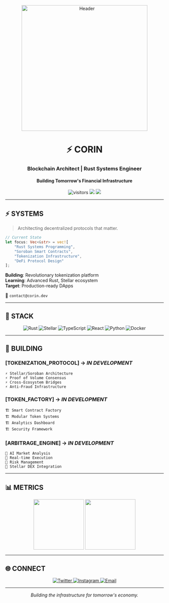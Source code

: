 <div align="center">
  <img src="https://github.com/user-attachments/assets/5c5b7d54-58a2-4db4-abca-9489a37a32a8" alt="Header" width="400"/>
</div>

<h1 align="center">⚡ CORIN</h1>
<h3 align="center">Blockchain Architect | Rust Systems Engineer</h3>
<h4 align="center">Building Tomorrow's Financial Infrastructure</h4>

<p align="center">
  <img src="https://komarev.com/ghpvc/?username=antoniocarol&label=Visitors&color=ff6b6b&style=flat-square" alt="visitors" />
  <img src="https://img.shields.io/badge/Status-Building-orange?style=flat-square" />
  <img src="https://img.shields.io/badge/Focus-Stellar-7B73FF?style=flat-square" />
</p>

---

## ⚡ **SYSTEMS**

> Architecting decentralized protocols that matter.

```rust
// Current State
let focus: Vec<&str> = vec![
    "Rust Systems Programming",
    "Soroban Smart Contracts", 
    "Tokenization Infrastructure",
    "DeFi Protocol Design"
];
```

**Building**: Revolutionary tokenization platform  
**Learning**: Advanced Rust, Stellar ecosystem  
**Target**: Production-ready DApps  

📧 `contact@corin.dev`

---

## 🔧 **STACK**

<p align="center">
  <img src="https://img.shields.io/badge/Rust-000000?style=flat-square&logo=rust&logoColor=white" alt="Rust" />
  <img src="https://img.shields.io/badge/Stellar-7B73FF?style=flat-square&logo=stellar&logoColor=white" alt="Stellar" />
  <img src="https://img.shields.io/badge/TypeScript-007ACC?style=flat-square&logo=typescript&logoColor=white" alt="TypeScript" />
  <img src="https://img.shields.io/badge/React-20232A?style=flat-square&logo=react&logoColor=61DAFB" alt="React" />
  <img src="https://img.shields.io/badge/Python-3776AB?style=flat-square&logo=python&logoColor=white" alt="Python" />
  <img src="https://img.shields.io/badge/Docker-2CA5E0?style=flat-square&logo=docker&logoColor=white" alt="Docker" />
</p>

---

## 🚧 **BUILDING**

### **[TOKENIZATION_PROTOCOL]** → *IN DEVELOPMENT*
```
⚡ Stellar/Soroban Architecture
⚡ Proof of Volume Consensus  
⚡ Cross-Ecosystem Bridges
⚡ Anti-Fraud Infrastructure
```

### **[TOKEN_FACTORY]** → *IN DEVELOPMENT*
```
🏗️ Smart Contract Factory
🏗️ Modular Token Systems
🏗️ Analytics Dashboard
🏗️ Security Framework
```

### **[ARBITRAGE_ENGINE]** → *IN DEVELOPMENT*
```
🤖 AI Market Analysis
🤖 Real-time Execution
🤖 Risk Management
🤖 Stellar DEX Integration
```

---

## 📊 **METRICS**

<div align="center">
  <img height="160em" src="https://github-readme-stats.vercel.app/api?username=antoniocarol&show_icons=true&theme=dark&hide_border=true&include_all_commits=true&count_private=true"/>
  <img height="160em" src="https://github-readme-stats.vercel.app/api/top-langs/?username=antoniocarol&layout=compact&langs_count=6&theme=dark&hide_border=true"/>
</div>

---

## 🌐 **CONNECT**

<p align="center">
  <a href="https://twitter.com/corinweb3" target="_blank">
    <img src="https://img.shields.io/badge/Twitter-1DA1F2?style=flat-square&logo=twitter&logoColor=white" alt="Twitter" />
  </a>
  <a href="https://instagram.com/corinweb3" target="_blank">
    <img src="https://img.shields.io/badge/Instagram-E4405F?style=flat-square&logo=instagram&logoColor=white" alt="Instagram" />
  </a>
  <a href="mailto:contact@corin.dev" target="_blank">
    <img src="https://img.shields.io/badge/Email-D14836?style=flat-square&logo=gmail&logoColor=white" alt="Email" />
  </a>
</p>

---

<div align="center">
  <i>Building the infrastructure for tomorrow's economy.</i>
</div>
